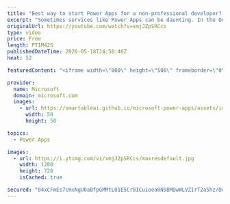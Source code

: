 ```yaml
---
title: "Best way to start Power Apps for a non-professional developer? | One Dev Question: Dona Sarkar"
excerpt: "Sometimes services like Power Apps can be daunting. In the One Dev Question series, Principal Cloud Advocate Dona Sarkar shares some tips for getting started and explains why you do not have to be a professional developer to use Power Apps.   For more information, visit: https://docs.microsoft.com/learn/modules/get-started-with-powerapps/?WT.mc_id=onedevquestion-c9-donasa"
originalUrl: https://youtube.com/watch?v=xmjJZpSRCcs
type: video
price: Free
length: PT1M42S
publishedDateTime: 2020-05-18T14:58:40Z
heat: 52

featuredContent: "<iframe width=\"800\" height=\"500\" frameborder=\"0\" src=\"https://www.youtube.com/embed/xmjJZpSRCcs\" allow=\"accelerometer; autoplay; encrypted-media; gyroscope; picture-in-picture\" allowfullscreen></iframe>"

provider:
  name: Microsoft
  domain: microsoft.com
  images:
    - url: https://smartableai.github.io/microsoft-power-apps/assets/images/organizations/microsoft.com-50x50.jpg
      width: 50
      height: 50

topics:
  - Power Apps

images:
  - url: https://i.ytimg.com/vi/xmjJZpSRCcs/maxresdefault.jpg
    width: 1280
    height: 720
    isCached: true

secured: "84xCFmEs7cHxNgU0aBfpGMMtLO1E5Cr8ICuioea0N5BMQwWLVZIrT2a5hz/Du/6nYqFRPFhnx1+SyH3D/djpUboPgXUe72IbIf+bqdBzL6jFao+sMMYQ1DpSR0WhOmtKwKbPKn940GIKAS76EFNREhRcW7rykd2CTSTzPzVYVQQacQ4GD1+d7WOsQFvtvLhS9EcuYDMOI4qDIGhcYsfPYPG1schz5IiOpZoJtqUXnIZgbpLse5fN7wlLvDF7muL2nC4GAbpaMbCo9TvMzWcKGU3aHwMI3HLQwKSKBa7nFNoCDLUyqYShOsu0Saer74roQjZmmGIv6FMHYyBBTUoFu+IMfBgfMBYhvE/XxLR95mnqCQV6C1j7oQTZW0fBdc69IsjWODlaOinCUrL8mXO4HK92+4N62UAuneeG2Z9bWOY=;Ql6vFg81O/x/YJXOWXpT4A=="
---
```


